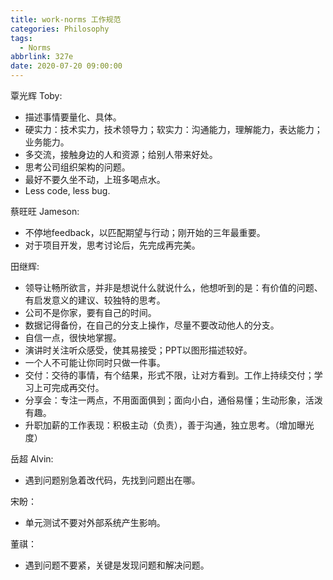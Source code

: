 ```yaml
---
title: work-norms 工作规范
categories: Philosophy
tags:
  - Norms
abbrlink: 327e
date: 2020-07-20 09:00:00
---
```


覃光辉 Toby: 
- 描述事情要量化、具体。
- 硬实力：技术实力，技术领导力；软实力：沟通能力，理解能力，表达能力；业务能力。
- 多交流，接触身边的人和资源；给别人带来好处。
- 思考公司组织架构的问题。
- 最好不要久坐不动，上班多喝点水。
- Less code, less bug.

蔡旺旺 Jameson: 
- 不停地feedback，以匹配期望与行动；刚开始的三年最重要。
- 对于项目开发，思考讨论后，先完成再完美。

田继辉:
- 领导让畅所欲言，并非是想说什么就说什么，他想听到的是：有价值的问题、有启发意义的建议、较独特的思考。
- 公司不是你家，要有自己的时间。
- 数据记得备份，在自己的分支上操作，尽量不要改动他人的分支。
- 自信一点，很快地掌握。
- 演讲时关注听众感受，使其易接受；PPT以图形描述较好。
- 一个人不可能让你同时只做一件事。
- 交付：交待的事情，有个结果，形式不限，让对方看到。工作上持续交付；学习上可完成再交付。
- 分享会：专注一两点，不用面面俱到；面向小白，通俗易懂；生动形象，活泼有趣。
- 升职加薪的工作表现：积极主动（负责），善于沟通，独立思考。（增加曝光度）

岳超 Alvin:
- 遇到问题别急着改代码，先找到问题出在哪。

宋盼：
- 单元测试不要对外部系统产生影响。

董祺：
- 遇到问题不要紧，关键是发现问题和解决问题。
